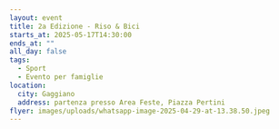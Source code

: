 ```yaml
---
layout: event
title: 2a Edizione - Riso & Bici
starts_at: 2025-05-17T14:30:00
ends_at: ""
all_day: false
tags:
  - Sport
  - Evento per famiglie
location:
  city: Gaggiano
  address: partenza presso Area Feste, Piazza Pertini
flyer: images/uploads/whatsapp-image-2025-04-29-at-13.38.50.jpeg
---
```

